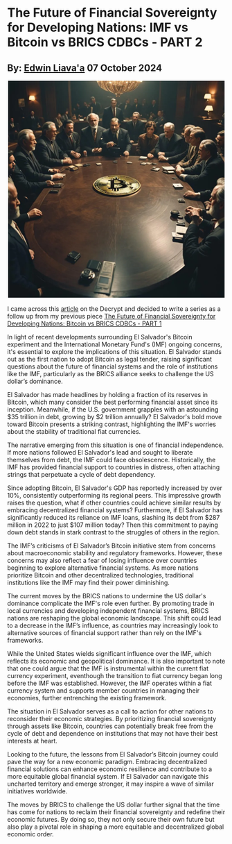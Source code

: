 # The Future of Financial Sovereignty for Developing Nations: IMF vs Bitcoin vs BRICS CDBCs - PART 2
## By: [Edwin Liava'a](https://github.com/EdwinLiavaa) 07 October 2024

<p align="center">
 <img width="500" src="https://github.com/EdwinLiavaa/liavaa.space/blob/main/blog/20241004/pic.png">
</p>

I came across this [article](https://decrypt.co/284603/imf-el-salvador-narrow-bitcoin-law) on the Decrypt and decided to write a series as a follow up from my previous piece [The Future of Financial Sovereignty for Developing Nations: Bitcoin vs BRICS CDBCs - PART 1](https://github.com/EdwinLiavaa/liavaa.space/blob/main/blog/20241004/20241004.md) 

In light of recent developments surrounding El Salvador's Bitcoin experiment and the International Monetary Fund's (IMF) ongoing concerns, it's essential to explore the implications of this situation. El Salvador stands out as the first nation to adopt Bitcoin as legal tender, raising significant questions about the future of financial systems and the role of institutions like the IMF, particularly as the BRICS alliance seeks to challenge the US dollar’s dominance.

El Salvador has made headlines by holding a fraction of its reserves in Bitcoin, which many consider the best performing financial asset since its inception. Meanwhile, if the U.S. government grapples with an astounding $35 trillion in debt, growing by $2 trillion annually? El Salvador's bold move toward Bitcoin presents a striking contrast, highlighting the IMF's worries about the stability of traditional fiat currencies.

The narrative emerging from this situation is one of financial independence. If more nations followed El Salvador's lead and sought to liberate themselves from debt, the IMF could face obsolescence. Historically, the IMF has provided financial support to countries in distress, often attaching strings that perpetuate a cycle of debt dependency.

Since adopting Bitcoin, El Salvador's GDP has reportedly increased by over 10%, consistently outperforming its regional peers. This impressive growth raises the question, what if other countries could achieve similar results by embracing decentralized financial systems? Furthermore, if El Salvador has significantly reduced its reliance on IMF loans, slashing its debt from $287 million in 2022 to just $107 million today? Then this commitment to paying down debt stands in stark contrast to the struggles of others in the region.

The IMF’s criticisms of El Salvador’s Bitcoin initiative stem from concerns about macroeconomic stability and regulatory frameworks. However, these concerns may also reflect a fear of losing influence over countries beginning to explore alternative financial systems. As more nations prioritize Bitcoin and other decentralized technologies, traditional institutions like the IMF may find their power diminishing.

The current moves by the BRICS nations to undermine the US dollar's dominance complicate the IMF's role even further. By promoting trade in local currencies and developing independent financial systems, BRICS nations are reshaping the global economic landscape. This shift could lead to a decrease in the IMF’s influence, as countries may increasingly look to alternative sources of financial support rather than rely on the IMF's frameworks.

While the United States wields significant influence over the IMF, which reflects its economic and geopolitical dominance. It is also important to note that one could argue that the IMF is instrumental within the current fiat currency experiment, eventhough the transition to fiat currency began long before the IMF was established. However, the IMF operates within a fiat currency system and supports member countries in managing their economies, further entrenching the existing framework.

The situation in El Salvador serves as a call to action for other nations to reconsider their economic strategies. By prioritizing financial sovereignty through assets like Bitcoin, countries can potentially break free from the cycle of debt and dependence on institutions that may not have their best interests at heart.

Looking to the future, the lessons from El Salvador’s Bitcoin journey could pave the way for a new economic paradigm. Embracing decentralized financial solutions can enhance economic resilience and contribute to a more equitable global financial system. If El Salvador can navigate this uncharted territory and emerge stronger, it may inspire a wave of similar initiatives worldwide.

The moves by BRICS to challenge the US dollar further signal that the time has come for nations to reclaim their financial sovereignty and redefine their economic futures. By doing so, they not only secure their own future but also play a pivotal role in shaping a more equitable and decentralized global economic order.